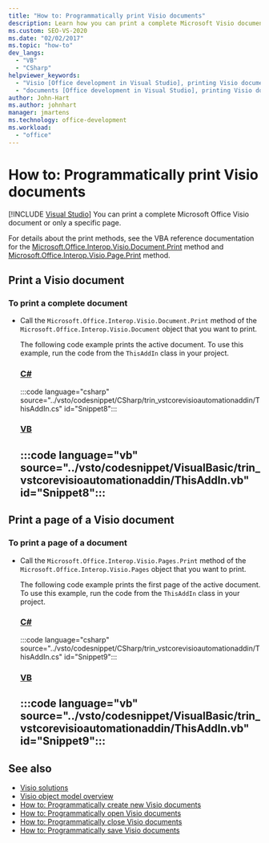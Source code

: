 ```yaml
---
title: "How to: Programmatically print Visio documents"
description: Learn how you can print a complete Microsoft Visio document or only print a specific page in that document.
ms.custom: SEO-VS-2020
ms.date: "02/02/2017"
ms.topic: "how-to"
dev_langs:
  - "VB"
  - "CSharp"
helpviewer_keywords:
  - "Visio [Office development in Visual Studio], printing Visio documents"
  - "documents [Office development in Visual Studio], printing Visio documents"
author: John-Hart
ms.author: johnhart
manager: jmartens
ms.technology: office-development
ms.workload:
  - "office"
---
```

# How to: Programmatically print Visio documents

 [!INCLUDE [Visual Studio](~/includes/applies-to-version/vs-windows-only.md)]
  You can print a complete Microsoft Office Visio document or only a specific page.

 For details about the print methods, see the VBA reference documentation for the [Microsoft.Office.Interop.Visio.Document.Print](/office/vba/api/Visio.Document.Print) method and [Microsoft.Office.Interop.Visio.Page.Print](/office/vba/api/Visio.Page.Print) method.

## Print a Visio document

### To print a complete document

- Call the `Microsoft.Office.Interop.Visio.Document.Print` method of the `Microsoft.Office.Interop.Visio.Document` object that you want to print.

     The following code example prints the active document. To use this example, run the code from the `ThisAddIn` class in your project.

     ### [C#](#tab/csharp)
     :::code language="csharp" source="../vsto/codesnippet/CSharp/trin_vstcorevisioautomationaddin/ThisAddIn.cs" id="Snippet8":::

     ### [VB](#tab/vb)
     :::code language="vb" source="../vsto/codesnippet/VisualBasic/trin_vstcorevisioautomationaddin/ThisAddIn.vb" id="Snippet8":::
     ---

## Print a page of a Visio document

### To print a page of a document

- Call the `Microsoft.Office.Interop.Visio.Pages.Print` method of the `Microsoft.Office.Interop.Visio.Pages` object that you want to print.

     The following code example prints the first page of the active document. To use this example, run the code from the `ThisAddIn` class in your project.

     ### [C#](#tab/csharp)
     :::code language="csharp" source="../vsto/codesnippet/CSharp/trin_vstcorevisioautomationaddin/ThisAddIn.cs" id="Snippet9":::

     ### [VB](#tab/vb)
     :::code language="vb" source="../vsto/codesnippet/VisualBasic/trin_vstcorevisioautomationaddin/ThisAddIn.vb" id="Snippet9":::
     ---

## See also
- [Visio solutions](../vsto/visio-solutions.md)
- [Visio object model overview](../vsto/visio-object-model-overview.md)
- [How to: Programmatically create new Visio documents](../vsto/how-to-programmatically-create-new-visio-documents.md)
- [How to: Programmatically open Visio documents](../vsto/how-to-programmatically-open-visio-documents.md)
- [How to: Programmatically close Visio documents](../vsto/how-to-programmatically-close-visio-documents.md)
- [How to: Programmatically save Visio documents](../vsto/how-to-programmatically-save-visio-documents.md)

